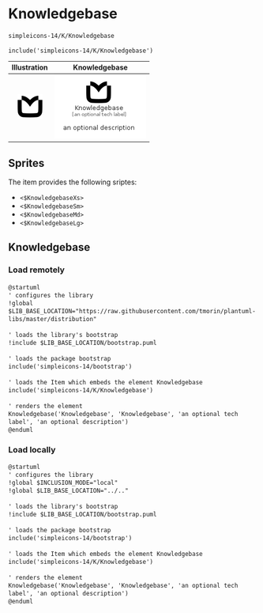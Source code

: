 # Knowledgebase


```text
simpleicons-14/K/Knowledgebase
```

```text
include('simpleicons-14/K/Knowledgebase')
```



| Illustration | Knowledgebase |
| :---: | :---: |
| ![illustration for Illustration](../../simpleicons-14/K/Knowledgebase.png) | ![illustration for Knowledgebase](../../simpleicons-14/K/Knowledgebase.Local.png) |



## Sprites
The item provides the following sriptes:

- `<$KnowledgebaseXs>`
- `<$KnowledgebaseSm>`
- `<$KnowledgebaseMd>`
- `<$KnowledgebaseLg>`





## Knowledgebase

### Load remotely
```plantuml
@startuml
' configures the library
!global $LIB_BASE_LOCATION="https://raw.githubusercontent.com/tmorin/plantuml-libs/master/distribution"

' loads the library's bootstrap
!include $LIB_BASE_LOCATION/bootstrap.puml

' loads the package bootstrap
include('simpleicons-14/bootstrap')

' loads the Item which embeds the element Knowledgebase
include('simpleicons-14/K/Knowledgebase')

' renders the element
Knowledgebase('Knowledgebase', 'Knowledgebase', 'an optional tech label', 'an optional description')
@enduml
```

### Load locally
```plantuml
@startuml
' configures the library
!global $INCLUSION_MODE="local"
!global $LIB_BASE_LOCATION="../.."

' loads the library's bootstrap
!include $LIB_BASE_LOCATION/bootstrap.puml

' loads the package bootstrap
include('simpleicons-14/bootstrap')

' loads the Item which embeds the element Knowledgebase
include('simpleicons-14/K/Knowledgebase')

' renders the element
Knowledgebase('Knowledgebase', 'Knowledgebase', 'an optional tech label', 'an optional description')
@enduml
```

